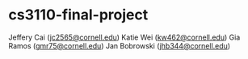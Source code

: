 # cs3110-final-project
Jeffery Cai (jc2565@cornell.edu)
Katie Wei (kw462@cornell.edu)
Gia Ramos (gmr75@cornell.edu)
Jan Bobrowski (jhb344@cornell.edu)